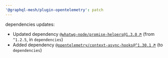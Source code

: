 ```yaml
---
'@graphql-mesh/plugin-opentelemetry': patch
---
```


dependencies updates: 

- Updated dependency [`@whatwg-node/promise-helpers@1.3.0` ↗︎](https://www.npmjs.com/package/@whatwg-node/promise-helpers/v/1.3.0) (from `^1.2.5`, in `dependencies`)
- Added dependency [`@opentelemetry/context-async-hooks@^1.30.1` ↗︎](https://www.npmjs.com/package/@opentelemetry/context-async-hooks/v/1.30.1) (to `dependencies`)
